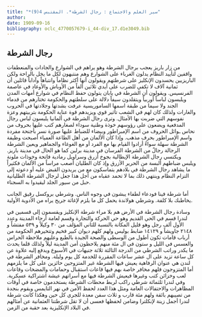 ```yaml
---
title: "*سير العلم والاجتماع : رجال الشرطة*. المقتبس 4(9)"
author: 
date: 1909-09-16
bibliography: oclc_4770057679-i_44-div_17.d1e3049.bib
---
```




##  رجال الشرطة 


 من زار باريز يعجب برجال الشرطة وهو يراهم في الشوارع والجادات والمنعطفات واقفين لتأييد النظام يدلون الغرباء على الشوارع وهم منتبهون لكل ما يخل بالراحة ولكن الباريزيين يحسدون الإنكليز على شرطتهم ويقولون أنها أكثر نظاماً وانتباهاً وآداباً قائلين أن  ثمانية آلاف  لا تكفي للضرب على أيدي  ثلاثين  ألفاً من الأوباش والأوغاد في عاصمة الفرنسيس. ويقولون أن الشرطة في يابان يتولون حفظ النظام في شوارع أمهات المدن ويلبسون لباساً أوربياً ويتقلدون سيفاً دلالة على سلطتهم والحكومة تختارهم من قدماء الجند ولا سيما من طبقة اسمها الساموريسية عرفت بشدتها وجلادتها في الحروب والغارات ولذلك كان لهم في الشعب تأثير قوي ويزيدهم قوة عناية الحكومة بتربيتهم وعزة نفوسهم التي ضربت بها الأمثال. وترى رجال الشرطة في ألمانيا يلبسون لباس رجال المدفعية ويضعون على رؤوسهم خوذة وطنية سوداء لصغارهم كتب عليها بحروف من نحاس ـوائل الحروف من اسم الإمبراطور وبيضاء للضباط عليها صورة نسر بأجنحة مفردة واسم الإمبراطور بحرف مذهب. وإذا كان الألمان من أهل الطاعة العمياء أصبحت وظيفة الشرطة سهلة سواءٌ أرادوا القيام بها مع الفرد أو مع الغوغاء والجماهير ويعين الشرطة الرجالة رجالٌ من الشرطة الفرسان في مدينة برلين كما هو الحال في مدينة باريز. ويكتسي رجال الشرطة الإيطالية بجوخ أزرق وسراويل رمادية فاتحة وخوذات ملونة ويلبس ضباطهم ألبسة من الحرير الأزرق وإذ كان الطليان أصعب مراساً من الألمان فكثيراً ما يشاهد رجال الشرطة في بلادهم يتماسكون مع من يريدون القبض عليه أو دعوته إلى التزام النظام وينتهي ذلك بما لا تحمد عقباه من أجل هذا جعل لرجال الشرطة الطليانية حبل من سيور الجلد ليقيدوا به السجناء. 

 أما شرطة فينا فودعاء لطفاء يبشون في وجوه الناس. وشرطي بروكسل رقيق الجانب   يخاطبك بلا كلفة. وشرطي هولاندة يحمل كل ما يلزم لإغاثة جريح يراه من   الأدوية الأولية. 

 وسادة رجال الشرطة في الأرض هم بلا مراء شرطة الإنكليز ويقسمون إلى قسمين في لندرا قسم في الحي القديم وهو حي الحركة والتجارة وقسم لعامة أرجاء المدينة وعدد الأول  ألف  رجل وهو قليل المكانة بالنسبة للثاني المؤلف من  ٣٠  وكيلاً و  ٥٣٩  مفتشاً و  ٢١٤٨  جاويشاً و  ١٤١٢٩  ضابط بوليس ولهم كلهم ديوان كبير فخيم وتتخيرهم الحكومة من أرباب قامات تكون أطول من الوسطى والصحة الجيدة بالطبع وعليهم ملاحظة الحراس والعسس في الليل و  ستون  في ال  مئة  منهم يلاحظون أمن المدينة ليلاً ولذلك قلما يحدث ما يكدر وراتب الشرطي من الدرجة الثالثة  ثلاثة  جنيهات في الأسبوع ويدفع إليه علاوة عن كل ساعة تزيد على ال  عشر  ساعات المقررة للخدمة كل يوم وليلة. ومخافر الشرطة في لندن هي عنوان الرفاهية يعيش فيها الشرطة غير المتزوجين حائزين على كل ما يلزمهم أما المتزوجون فلهم مخافر خاصة بهم فيها قاعات استقبال وحمامات والمضخات وقاعات لعب وخزائن كتب وغيرها فيعيش الشرطة فيها مع أسراتهم عيشة اشتراكية عسكرية. وفي لندرا  ثلثمائة  شرطي راكب لربط محطات الشرطة يستخدمون خاصة في أوقات المظاهرات والاحتفالات العامة ومثل هذا العدد لحفظ الأمن في نهر التايمس ويقوم بنجدة من تصيبهم بائقة ولهم  مئة  قارب و  ثلاث  سفن معدة للجري كل حين وهكذا كانت شرطة لندرا أجمل زينة لإنكلترا وضامن لحفظها فعسى أن لا تقل شرطتنا العثمانية عن أمثالهم في البلاد الإنكليزية بعد حقبة من الزمن. 
